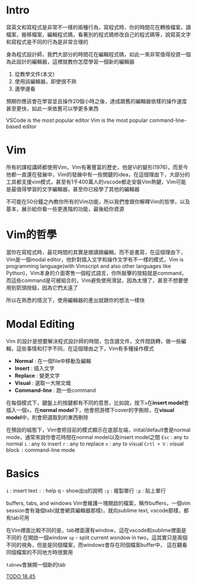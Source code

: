 # Intro
寫英文和寫程式是非常不一樣的兩種行為，寫程式時，你的時間花在轉換檔案，讀檔案，搬移檔案，編輯程式碼，看著別的程式碼修改自己的程式碼等，說寫英文字和寫程式是不同的行為是非常合理的

身為程式設計師，我們大部分的時間花在編輯程式碼，如此一來非常值得投資一個為此設計的編輯器，這裡就教你怎麼學習一個新的編輯器

1. 從教學文件(本文)
2. 使用該編輯器，即使很不熟
3. 邊學邊看

預期你應該會在學習並且操作20個小時之後，達成跟舊的編輯器依樣的操作速度甚至更快，如此一來依舊可以學更多東西

VSCode is the most popular editor
Vim is the most popular command-line-based editor

# Vim
所有的課程講師都使用Vim，Vim有著豐富的歷史，他是Vi的變形(1976)，而至今他都一直還在發展中，Vim的發展中有一些關鍵的idea，在這個理由下，大部分的工具都支援vim模式，甚至有1千400萬人的vscode都走安裝Vim熱鍵，Vim可能是最值得學習的文字編輯器，甚至你已經學了其他的編輯器

不可能在50分鐘之內教你所有的Vim功能，所以我們會跟你解釋Vim的哲學，以及基本，展示給你看一些更進階的功能，最後給你資源

# Vim的哲學
當你在寫程式時，最花時間的其實是閱讀跟編輯，而不是書寫，在這個理由下，Vim是一個modal editor，他針對插入文字和操作文字有不一樣的模式，Vim is programming language(with Vimscript and also other languages like Python)，Vim本身的介面寄售一個程式語言，你所敲擊的按鈕就是command，而這些command是可被組合的，Vim避免使用滑鼠，因為太慢了，甚至不想要使用到箭頭按鈕，因為它們太遠了

所以在熟悉的情況下，使用編輯器的產出就跟你的想法一樣快

# Modal Editing
Vim 的設計是想要解決程式設計師的時間，包含讀文件，文件間跳轉，做一些編輯，這些事情和打字不同，在這個理由之下，Vim有多種操作模式

* **Normal** : 在一個file中移動及編輯
* **Insert** : 插入文字
* **Replace** : 變更文字
* **Visual** : 選取一大隊文熾
* **Command-line** : 跑一些command

在每個模式下，鍵盤上的按鍵都有不同的意思，比如說，按下`x`在**insert model**會插入一個`x`，在**normal model**下，他會把游標下cover的字刪除，在**visual model**中，則會把選取到的東西刪除

在預設的組態下，Vim會把目前的模式顯示在底部左端，inital/default會是normal mode，通常來說你會花時間在normal model以及insert model之間
`Esc` : any to normal
`i` : any to insert
`r` : any to replace
`v` : any to visual
`Crtl + V` : visual block
`:` command-line mode

# Basics
`i` : insert text
`:` : help q - show出q的說明
`:y` : 複製單行
`:p` : 貼上單行

buffers, tabs, and windows
Vim會維護一塊開啟的檔案，稱作buffers，一個vim session會有幾個tab(就會網頁編輯器那樣)，就向sublime text, vscode那樣，都有tab可用

在Vim裡面比較不同的是，tab裡面還有window，這在vscode和sublime裡面是不同的
在開啟一個window `sp` - split current wondow in two，這其實只是兩個不同的視角，但是是同個檔案，而windows會存在同個檔案buffer中，
這在觀看同個檔案的不同地方時很實用

`tabnew`會展開一個新的tab

[TODO 18.45](https://missing.csail.mit.edu/2020/editors/)
